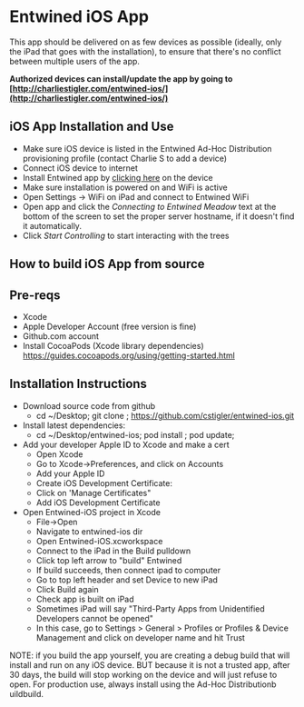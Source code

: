 # Entwined iOS App

This app should be delivered on as few devices as possible (ideally, only the iPad that goes with the installation), to ensure that there's no conflict between multiple users of the app.

**Authorized devices can install/update the app by going to [http://charliestigler.com/entwined-ios/](http://charliestigler.com/entwined-ios/)**

## iOS App Installation and Use
* Make sure iOS device is listed in the Entwined Ad-Hoc Distribution provisioning profile (contact Charlie S to add a device)
* Connect iOS device to internet 
* Install Entwined app by [clicking here](http://charliestigler.com/entwined-ios/) on the device
* Make sure installation is powered on and WiFi is active 
* Open Settings -> WiFi on iPad and connect to Entwined WiFi
* Open app and click the *Connecting to Entwined Meadow* text at the bottom of the screen to set the proper server hostname, if it doesn't find it automatically.
* Click *Start Controlling* to start interacting with the trees

## How to build iOS App from source

## Pre-reqs
* Xcode
* Apple Developer Account (free version is fine) 
* Github.com account
* Install CocoaPods (Xcode library dependencies) https://guides.cocoapods.org/using/getting-started.html

## Installation Instructions
* Download source code from github
  * cd ~/Desktop; git clone ; https://github.com/cstigler/entwined-ios.git
* Install latest dependencies:
  * cd ~/Desktop/entwined-ios; pod install ; pod update;
* Add your developer Apple ID to Xcode and make a cert
  * Open Xcode
  * Go to Xcode->Preferences, and click on Accounts
  * Add your Apple ID	             	  
  * Create iOS Development Certificate:
  * Click on 'Manage Certificates"
  * Add iOS Development Certificate	 
* Open Entwined-iOS project in Xcode
  * File->Open
  * Navigate to entwined-ios dir
  * Open Entwined-iOS.xcworkspace
  * Connect to the iPad in the Build pulldown
  * Click top left arrow to "build" Entwined
  * If build succeeds, then connect ipad to computer
  * Go to top left header and set Device to new iPad
  * Click Build again
  * Check app is built on iPad
  * Sometimes iPad will say "Third-Party Apps from Unidentified Developers cannot be opened"
  * In this case, go to Settings > General > Profiles or Profiles & Device Management and click on developer name and hit Trust

NOTE: if you build the app yourself, you are creating a debug build that will install and run on any iOS device.  BUT because it is not a trusted app, after 30 days, the build will stop working on the device and will just refuse to open. For production use, always install using the Ad-Hoc Distributionb uildbuild.


